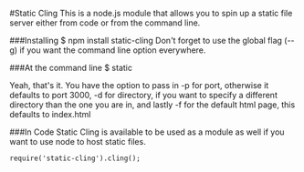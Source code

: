 #Static Cling
This is a node.js module that allows you to spin up a static file server either from code or from the command line.

###Installing
$ npm install static-cling
Don't forget to use the global flag (--g) if you want the command line option everywhere.

###At the command line
$ static 

Yeah, that's it. You have the option to pass in -p for port, otherwise it defaults to port 3000, -d for directory, if you want to specify a different directory than the one you are in, and lastly -f for the default html page, this defaults to index.html

###In Code
Static Cling is available to be used as a module as well if you want to use node to host static files.

```
require('static-cling').cling();
```